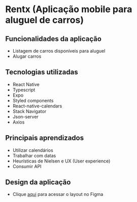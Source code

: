 # Rentx (Aplicação mobile para aluguel de carros)

## Funcionalidades da aplicação
- Listagem de carros disponíveis para aluguel
- Alugar carros

## Tecnologias utilizadas
- React Native
- Typescript
- Expo
- Styled components
- React-native-calendars
- Stack Navigator
- Json-server
- Axios

## Principais aprendizados
- Utilizar calendários
- Trabalhar com datas
- Heurísticas de Nielsen e UX (User experience)
- Consumir API

## Design da aplicação
- Clique [aqui](https://www.figma.com/file/4ojyGi2mGuQaGK0sUHMAqB/RentX-Ignite?node-id=0%3A1) para acessar o layout no Figma